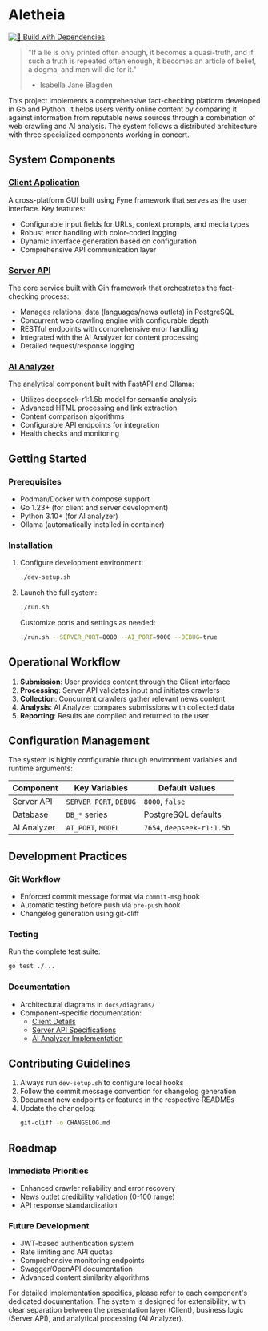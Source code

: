 # Aletheia

[![🚀 Build with Dependencies](https://github.com/hazardous-sun/aletheia/actions/workflows/go.yml/badge.svg)](https://github.com/hazardous-sun/aletheia/actions/workflows/go.yml)

> "If a lie is only printed often enough, it becomes a quasi-truth, and if such a truth is repeated often enough, it
> becomes an article of belief, a dogma, and men will die for it."
> - Isabella Jane Blagden

This project implements a comprehensive fact-checking platform developed in Go and Python. It helps users verify online
content by comparing it against information from reputable news sources through a combination of web crawling and AI
analysis. The system follows a distributed architecture with three specialized components working in concert.

## System Components

### [Client Application](client/README.md)

A cross-platform GUI built using Fyne framework that serves as the user interface. Key features:

- Configurable input fields for URLs, context prompts, and media types
- Robust error handling with color-coded logging
- Dynamic interface generation based on configuration
- Comprehensive API communication layer

### [Server API](server-api/README.md)

The core service built with Gin framework that orchestrates the fact-checking process:

- Manages relational data (languages/news outlets) in PostgreSQL
- Concurrent web crawling engine with configurable depth
- RESTful endpoints with comprehensive error handling
- Integrated with the AI Analyzer for content processing
- Detailed request/response logging

### [AI Analyzer](ai-analyzer/README.md)

The analytical component built with FastAPI and Ollama:

- Utilizes deepseek-r1:1.5b model for semantic analysis
- Advanced HTML processing and link extraction
- Content comparison algorithms
- Configurable API endpoints for integration
- Health checks and monitoring

## Getting Started

### Prerequisites

- Podman/Docker with compose support
- Go 1.23+ (for client and server development)
- Python 3.10+ (for AI analyzer)
- Ollama (automatically installed in container)

### Installation

1. Configure development environment:
   ```bash
   ./dev-setup.sh
   ```
2. Launch the full system:
   ```bash
   ./run.sh
   ```
   Customize ports and settings as needed:
   ```bash
   ./run.sh --SERVER_PORT=8080 --AI_PORT=9000 --DEBUG=true
   ```

## Operational Workflow

1. **Submission**: User provides content through the Client interface
2. **Processing**: Server API validates input and initiates crawlers
3. **Collection**: Concurrent crawlers gather relevant news content
4. **Analysis**: AI Analyzer compares submissions with collected data
5. **Reporting**: Results are compiled and returned to the user

## Configuration Management

The system is highly configurable through environment variables and runtime arguments:

| Component   | Key Variables          | Default Values             |
|-------------|------------------------|----------------------------|
| Server API  | `SERVER_PORT`, `DEBUG` | `8000`, `false`            |
| Database    | `DB_*` series          | PostgreSQL defaults        |
| AI Analyzer | `AI_PORT`, `MODEL`     | `7654`, `deepseek-r1:1.5b` |

## Development Practices

### Git Workflow

- Enforced commit message format via `commit-msg` hook
- Automatic testing before push via `pre-push` hook
- Changelog generation using git-cliff

### Testing

Run the complete test suite:

```bash
go test ./...
```

### Documentation

- Architectural diagrams in `docs/diagrams/`
- Component-specific documentation:
    - [Client Details](client/README.md)
    - [Server API Specifications](server-api/README.md)
    - [AI Analyzer Implementation](ai-analyzer/README.md)

## Contributing Guidelines

1. Always run `dev-setup.sh` to configure local hooks
2. Follow the commit message convention for changelog generation
3. Document new endpoints or features in the respective READMEs
4. Update the changelog:
   ```bash
   git-cliff -o CHANGELOG.md
   ```

## Roadmap

### Immediate Priorities

- Enhanced crawler reliability and error recovery
- News outlet credibility validation (0-100 range)
- API response standardization

### Future Development

- JWT-based authentication system
- Rate limiting and API quotas
- Comprehensive monitoring endpoints
- Swagger/OpenAPI documentation
- Advanced content similarity algorithms

For detailed implementation specifics, please refer to each component's dedicated documentation. The system is designed
for extensibility, with clear separation between the presentation layer (Client), business logic (Server API), and
analytical processing (AI Analyzer).
